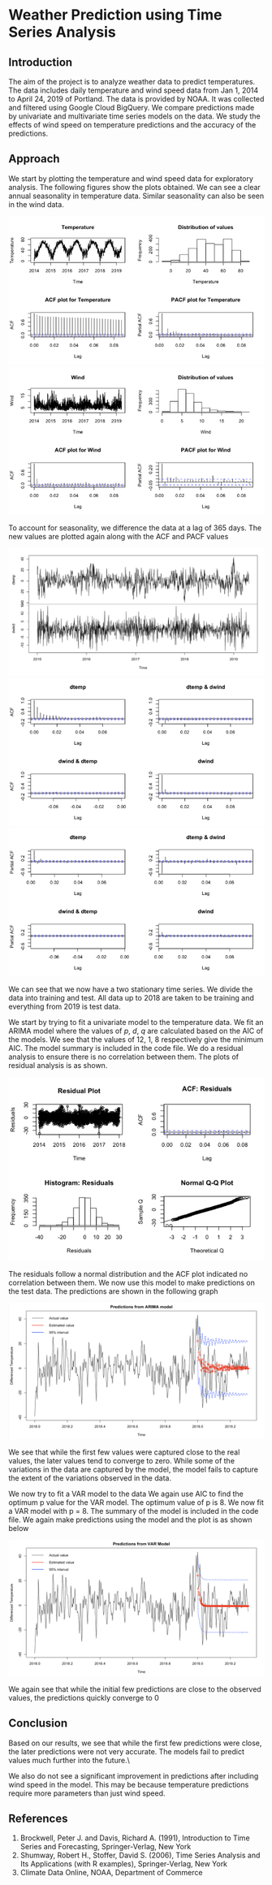 # Weather Prediction using Time Series Analysis

## Introduction
The aim of the project is to analyze weather data to predict temperatures. The data includes daily temperature and wind speed data from Jan 1, 2014 to April 24, 2019 of Portland. The data is provided by NOAA. It was collected and filtered using Google Cloud BigQuery. We compare predictions made by univariate and multivariate time series models on the data. We study the effects of wind speed on temperature predictions and the accuracy of the predictions.

## Approach
We start by plotting the temperature and wind speed data for exploratory analysis. The following figures show the plots obtained. We can see a clear annual seasonality in temperature data. Similar seasonality can also be seen in the wind data.

![Temp-plot](/images/Tplots.png)
![Wind-plot](/images/Wplots.png)

To account for seasonality, we difference the data at a lag of 365 days. The new values are plotted again along with the ACF and PACF values

![Diff-data](/images/Differenced_data.png)
![Diff-ACF](/images/ACF_Diffrenced_data.png)
![Diff-PACF](/images/PACF_differenced_data.png)

We can see that we now have a two stationary time series. We divide the data into training and test. All data up to 2018 are taken to be training and everything from 2019 is test data.

We start by trying to fit a univariate model to the temperature data. We fit an ARIMA model where the values of $p$, $d$, $q$ are calculated based on the AIC of the models. We see that the values of 12, 1, 8 respectively give the minimum AIC. The model summary is included in the code file. We do a residual analysis to ensure there is no correlation between them. The plots of residual analysis is as shown.

![Res](/images/residual.png)

The residuals follow a normal distribution and the ACF plot indicated no correlation between them. We now use this model to make predictions on the test data. The predictions are shown in the following graph

![ARIMA](/images/Arima.png)

We see that while the first few values were captured close to the real values, the later values tend to converge to zero.
While some of the variations in the data are captured by the model, the model fails to capture the extent of the variations observed in the data.

We now try to fit a VAR model to the data We again use AIC to find the optimum p value for the VAR model. The optimum value of p is 8. We now fit a VAR model with p = 8. The summary of the model is included in the code file. We again make predictions using the model and the plot is as shown below

![VAR](/images/VAR.png)

We again see that while the initial few predictions are close to the observed values, the predictions quickly converge to 0

## Conclusion

Based on our results, we see that while the first few predictions were close, the later predictions were not very accurate. The models fail to predict values much further into the future.\\

We also do not see a significant improvement in predictions after including wind speed in the model. This may be because temperature predictions require more parameters than just wind speed.

## References
1. Brockwell,  Peter  J.  and  Davis,  Richard  A.  (1991),  Introduction  to  Time  Series and Forecasting, Springer-Verlag, New York
2. Shumway, Robert H., Stoffer, David S. (2006), Time Series Analysis and Its Applications (with R examples), Springer-Verlag, New York
3. Climate Data Online, NOAA, Department of Commerce 
